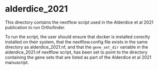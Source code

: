 # alderdice_2021

This directory contains the nextflow script used in the Alderdice et al 2021 publication
to run Orthofinder.

To run the script, the user should ensure that docker is installed coreclty installed on their system,
that the nextflow.config file exists in the same directory as alderdice_2021.nf,
and that the `gene_set_dir` variable in the alderdice_2021.nf nextflow script,
has been set to point to the directory containing
the gene sets that are listed as part of the Alderdice et al 2021 manuscript.
